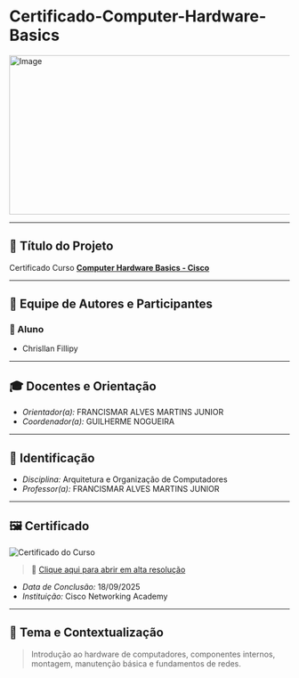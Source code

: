 # Certificado-Computer-Hardware-Basics
<img width="1200" height="286" alt="Image" src="https://github.com/user-attachments/assets/7fa9043f-4d71-4274-b4e1-287bd19cde9c" />

---

## 📌 Título do Projeto
Certificado Curso **[Computer Hardware Basics - Cisco](https://www.netacad.com/courses/computer-hardware-basics?courseLang=pt-BR)**  

---

## 👥 Equipe de Autores e Participantes

### 👤 Aluno
- Chrisllan Fillipy

---

## 🎓 Docentes e Orientação
- *Orientador(a):* FRANCISMAR ALVES MARTINS JUNIOR  
- *Coordenador(a):* GUILHERME NOGUEIRA  

---

## 📝 Identificação
- *Disciplina:* Arquitetura e Organização de Computadores  
- *Professor(a):* FRANCISMAR ALVES MARTINS JUNIOR  

---

## 🖼️ Certificado
![Certificado do Curso](./certificado.png)

> 🔗 [Clique aqui para abrir em alta resolução](./certificado.png)

- *Data de Conclusão:* 18/09/2025  
- *Instituição:* Cisco Networking Academy  

---

## 🎯 Tema e Contextualização
> Introdução ao hardware de computadores, componentes internos, montagem, manutenção básica e fundamentos de redes.
